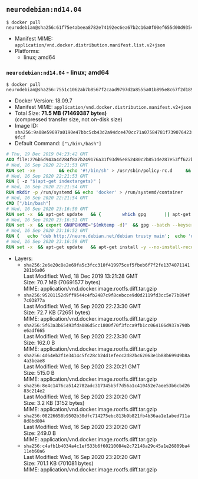## `neurodebian:nd14.04`

```console
$ docker pull neurodebian@sha256:61f75e4abeea8782e74192ec6ea67b2c16a0f00ef655d00d9354b87972ce4d24
```

-	Manifest MIME: `application/vnd.docker.distribution.manifest.list.v2+json`
-	Platforms:
	-	linux; amd64

### `neurodebian:nd14.04` - linux; amd64

```console
$ docker pull neurodebian@sha256:7551c1062ab7b8567f2caad9797d2a8555a01b895e8c67f2d18936731d137e63
```

-	Docker Version: 18.09.7
-	Manifest MIME: `application/vnd.docker.distribution.manifest.v2+json`
-	Total Size: **71.5 MB (71469387 bytes)**  
	(compressed transfer size, not on-disk size)
-	Image ID: `sha256:9a08e59697a0190e47bbc5cb43d2a94dce470cc71a07584781f7390764239fcf`
-	Default Command: `["\/bin\/bash"]`

```dockerfile
# Thu, 19 Dec 2019 04:23:42 GMT
ADD file:276b5d943a4d284f8a7b249176a31f93d95e852480c2b851de287e53ff622bba in / 
# Wed, 16 Sep 2020 22:21:53 GMT
RUN set -xe 		&& echo '#!/bin/sh' > /usr/sbin/policy-rc.d 	&& echo 'exit 101' >> /usr/sbin/policy-rc.d 	&& chmod +x /usr/sbin/policy-rc.d 		&& dpkg-divert --local --rename --add /sbin/initctl 	&& cp -a /usr/sbin/policy-rc.d /sbin/initctl 	&& sed -i 's/^exit.*/exit 0/' /sbin/initctl 		&& echo 'force-unsafe-io' > /etc/dpkg/dpkg.cfg.d/docker-apt-speedup 		&& echo 'DPkg::Post-Invoke { "rm -f /var/cache/apt/archives/*.deb /var/cache/apt/archives/partial/*.deb /var/cache/apt/*.bin || true"; };' > /etc/apt/apt.conf.d/docker-clean 	&& echo 'APT::Update::Post-Invoke { "rm -f /var/cache/apt/archives/*.deb /var/cache/apt/archives/partial/*.deb /var/cache/apt/*.bin || true"; };' >> /etc/apt/apt.conf.d/docker-clean 	&& echo 'Dir::Cache::pkgcache ""; Dir::Cache::srcpkgcache "";' >> /etc/apt/apt.conf.d/docker-clean 		&& echo 'Acquire::Languages "none";' > /etc/apt/apt.conf.d/docker-no-languages 		&& echo 'Acquire::GzipIndexes "true"; Acquire::CompressionTypes::Order:: "gz";' > /etc/apt/apt.conf.d/docker-gzip-indexes 		&& echo 'Apt::AutoRemove::SuggestsImportant "false";' > /etc/apt/apt.conf.d/docker-autoremove-suggests
# Wed, 16 Sep 2020 22:21:53 GMT
RUN [ -z "$(apt-get indextargets)" ]
# Wed, 16 Sep 2020 22:21:54 GMT
RUN mkdir -p /run/systemd && echo 'docker' > /run/systemd/container
# Wed, 16 Sep 2020 22:21:54 GMT
CMD ["/bin/bash"]
# Wed, 16 Sep 2020 23:16:50 GMT
RUN set -x 	&& apt-get update 	&& { 		which gpg 		|| apt-get install -y --no-install-recommends gnupg 	; } 	&& { 		gpg --version | grep -q '^gpg (GnuPG) 1\.' 		|| apt-get install -y --no-install-recommends dirmngr 	; } 	&& rm -rf /var/lib/apt/lists/*
# Wed, 16 Sep 2020 23:16:51 GMT
RUN set -x 	&& export GNUPGHOME="$(mktemp -d)" 	&& gpg --batch --keyserver ha.pool.sks-keyservers.net --recv-keys DD95CC430502E37EF840ACEEA5D32F012649A5A9 	&& gpg --batch --export DD95CC430502E37EF840ACEEA5D32F012649A5A9 > /etc/apt/trusted.gpg.d/neurodebian.gpg 	&& rm -rf "$GNUPGHOME" 	&& apt-key list | grep neurodebian
# Wed, 16 Sep 2020 23:16:52 GMT
RUN { 	echo 'deb http://neuro.debian.net/debian trusty main'; 	echo 'deb http://neuro.debian.net/debian data main'; 	echo '#deb-src http://neuro.debian.net/debian-devel trusty main'; } > /etc/apt/sources.list.d/neurodebian.sources.list
# Wed, 16 Sep 2020 23:16:59 GMT
RUN set -x 	&& apt-get update 	&& apt-get install -y --no-install-recommends neurodebian-freeze eatmydata 	&& ln -s /usr/bin/eatmydata /usr/local/bin/apt-get 	&& rm -rf /var/lib/apt/lists/*
```

-	Layers:
	-	`sha256:2e6e20c8e2e69fa5c3fcc310f419975cef5fbeb6f7f2fe1374071141281b6a06`  
		Last Modified: Wed, 18 Dec 2019 13:21:28 GMT  
		Size: 70.7 MB (70691577 bytes)  
		MIME: application/vnd.docker.image.rootfs.diff.tar.gzip
	-	`sha256:95201152d9ff9544c4fb2487c9f8cebcce9d0d2119fd3cc5e77b894f7c03877a`  
		Last Modified: Wed, 16 Sep 2020 22:23:30 GMT  
		Size: 72.7 KB (72651 bytes)  
		MIME: application/vnd.docker.image.rootfs.diff.tar.gzip
	-	`sha256:5f63a3b65493fda086d5cc1800f70f3fcca9fb1cc064166d937a790be6adf665`  
		Last Modified: Wed, 16 Sep 2020 22:23:30 GMT  
		Size: 162.0 B  
		MIME: application/vnd.docker.image.rootfs.diff.tar.gzip
	-	`sha256:4d64eb2f1e3414c5fc28cb24d1efecc2d82bc62063e1b88b69949b8a4a3beae8`  
		Last Modified: Wed, 16 Sep 2020 23:20:21 GMT  
		Size: 515.0 B  
		MIME: application/vnd.docker.image.rootfs.diff.tar.gzip
	-	`sha256:8e4c1476ca5142782adc317345b5f7d56a1c410452e7aee53b6cbd2683c214e2`  
		Last Modified: Wed, 16 Sep 2020 23:20:20 GMT  
		Size: 3.2 KB (3152 bytes)  
		MIME: application/vnd.docker.image.rootfs.diff.tar.gzip
	-	`sha256:08226658b9502b30dfc714275ebc813b9b821fb4b36aa1e1abed711a8d8bd804`  
		Last Modified: Wed, 16 Sep 2020 23:20:20 GMT  
		Size: 249.0 B  
		MIME: application/vnd.docker.image.rootfs.diff.tar.gzip
	-	`sha256:c4afb1b4034a4c1ef533b6f60210084e2c72148a29c45a1e26809ba411eb60a6`  
		Last Modified: Wed, 16 Sep 2020 23:20:20 GMT  
		Size: 701.1 KB (701081 bytes)  
		MIME: application/vnd.docker.image.rootfs.diff.tar.gzip
